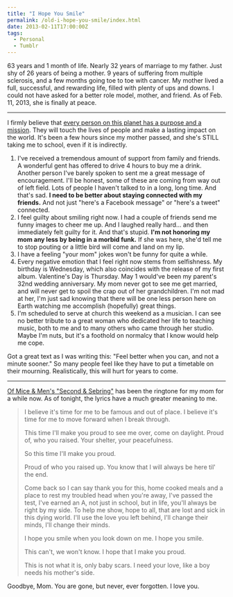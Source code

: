 ```yaml
---
title: "I Hope You Smile"
permalink: /old-i-hope-you-smile/index.html
date: 2013-02-11T17:00:00Z
tags: 
  - Personal
  - Tumblr
---
```


63 years and 1 month of life. Nearly 32 years of marriage to my father. Just shy of 26 years of being a mother. 9 years of suffering from multiple sclerosis, and a few months going toe to toe with cancer. My mother lived a full, successful, and rewarding life, filled with plenty of ups and downs. I could not have asked for a better role model, mother, and friend. As of Feb. 11, 2013, she is finally at peace.

---

I firmly believe that <a href="http://blog.niclake.com/2013/01/fuck-cancer/" target="_blank">every person on this planet has a purpose and a mission</a>. They will touch the lives of people and make a lasting impact on the world. It's been a few hours since my mother passed, and she's STILL taking me to school, even if it is indirectly.

1. I've received a tremendous amount of support from family and friends. A wonderful gent has offered to drive 4 hours to buy me a drink. Another person I've barely spoken to sent me a great message of encouragement. I'll be honest, some of these are coming from way out of left field. Lots of people I haven't talked to in a long, long time. And that's sad. **I need to be better about staying connected with my friends.** And not just "here's a Facebook message" or "here's a tweet" connected.
2. I feel guilty about smiling right now. I had a couple of friends send me funny images to cheer me up. And I laughed really hard… and then immediately felt guilty for it. And that's stupid. **I'm not honoring my mom any less by being in a morbid funk.** If she was here, she'd tell me to stop pouting or a little bird will come and land on my lip.
3. I have a feeling "your mom" jokes won't be funny for quite a while.
4. Every negative emotion that I feel right now stems from selfishness. My birthday is Wednesday, which also coincides with the release of my first album. Valentine's Day is Thursday. May 1 would've been my parent's 32nd wedding anniversary. My mom never got to see me get married, and will never get to spoil the crap out of her grandchildren. I'm not mad at her, I'm just sad knowing that there will be one less person here on Earth watching me accomplish (hopefully) great things.
5. I'm scheduled to serve at church this weekend as a musician. I can see no better tribute to a great woman who dedicated her life to teaching music, both to me and to many others who came through her studio. Maybe I'm nuts, but it's a foothold on normalcy that I know would help me cope.

Got a great text as I was writing this: "Feel better when you can, and not a minute sooner." So many people feel like they have to put a timetable on their mourning. Realistically, this will hurt for years to come.

---

<a href="http://www.youtube.com/watch?v=qSeiG6qMhaI" target="_blank">Of Mice & Men's "Second & Sebring"</a> has been the ringtone for my mom for a while now. As of tonight, the lyrics have a much greater meaning to me.

> I believe it's time for me to be famous and out of place.
> I believe it's time for me to move forward when I break through.
>
> This time I'll make you proud to see me over, come on daylight.
> Proud of, who you raised.
> Your shelter, your peacefulness.
>
> So this time I'll make you proud.
>
> Proud of who you raised up.
> You know that I will always be here til' the end.
>
> Come back so I can say thank you for this,
> home cooked meals and a place to rest
> my troubled head when you're away,
> I've passed the test, I've earned an A,
> not just in school, but in life,
> you'll always be right by my side.
> To help me show, hope to all,
> that are lost and sick in this dying world.
> I'll use the love you left behind,
> I'll change their minds, I'll change their minds.
>
> I hope you smile when you look down on me.
> I hope you smile.
>
> This can't, we won't know.
> I hope that I make you proud.
>
> This is not what it is, only baby scars.
> I need your love, like a boy needs his mother's side.

Goodbye, Mom. You are gone, but never, ever forgotten. I love you.
